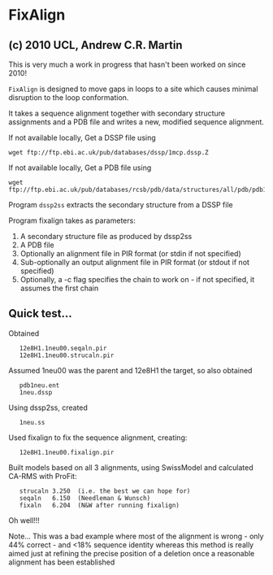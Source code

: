 FixAlign
========

(c) 2010 UCL, Andrew C.R. Martin
--------------------------------

This is very much a work in progress that hasn't been worked on since 2010!

`FixAlign` is designed to move gaps in loops to a site which causes
minimal disruption to the loop conformation.

It takes a sequence alignment together with secondary structure
assignments and a PDB file and writes a new, modified sequence
alignment.

If not available locally, Get a DSSP file using 

```
wget ftp://ftp.ebi.ac.uk/pub/databases/dssp/1mcp.dssp.Z
```

If not available locally, Get a PDB file using 
```
wget ftp://ftp.ebi.ac.uk/pub/databases/rcsb/pdb/data/structures/all/pdb/pdb1crn.ent.gz
```
Program `dssp2ss` extracts the secondary structure from a DSSP file

Program fixalign takes as parameters:

1. A secondary structure file as produced by dssp2ss
2. A PDB file
3. Optionally an alignment file in PIR format (or stdin if not specified)
4. Sub-optionally an output alignment file in PIR format (or stdout if not specified)
5. Optionally, a -c flag specifies the chain to work on - if not specified, it assumes the first chain

Quick test...
-------------

Obtained
```
   12e8H1.1neu00.seqaln.pir
   12e8H1.1neu00.strucaln.pir
```
Assumed 1neu00 was the parent and 12e8H1 the target, so also obtained
```
   pdb1neu.ent
   1neu.dssp
```
Using dssp2ss, created
```
   1neu.ss
```
Used fixalign to fix the sequence alignment, creating:
```
   12e8H1.1neu00.fixalign.pir
```

Built models based on all 3 alignments, using SwissModel and calculated
CA-RMS with ProFit:
```
   strucaln 3.250  (i.e. the best we can hope for)
   seqaln   6.150  (Needleman & Wunsch)
   fixaln   6.204  (N&W after running fixalign)
```

Oh well!!!

Note... This was a bad example where most of the alignment is wrong -
only 44% correct - and <18% sequence identity whereas this method is
really aimed just at refining the precise position of a deletion once
a reasonable alignment has been established

